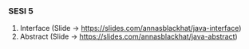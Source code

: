 ### SESI 5
1. Interface (Slide -> https://slides.com/annasblackhat/java-interface)
2. Abstract (Slide -> https://slides.com/annasblackhat/java-abstract)
